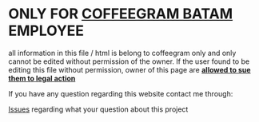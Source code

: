 # ONLY FOR [COFFEEGRAM BATAM](https://www.instagram.com/coffeegram.btm/?hl=en) EMPLOYEE
all information in this file / html is belong to coffeegram only and only cannot be edited without permission of the owner. If the user found to be editing this file without permission, owner of this page are <ins>**allowed to sue them to legal action**</ins>

If you have any question regarding this website contact me through:

[Issues](https://github.com/Coffeegram/working-experience/issues) regarding what your question about this project
